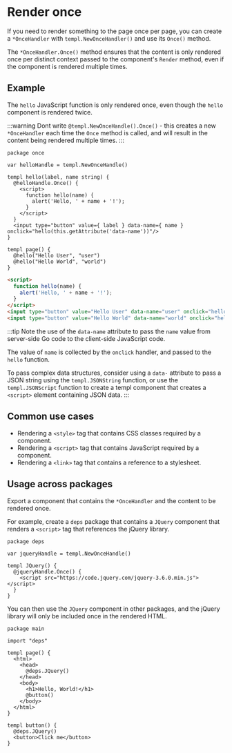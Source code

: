 # Render once

If you need to render something to the page once per page, you can create a `*OnceHandler` with `templ.NewOnceHandler()` and use its `Once()` method.

The `*OnceHandler.Once()` method ensures that the content is only rendered once per distinct context passed to the component's `Render` method, even if the component is rendered multiple times.

## Example

The `hello` JavaScript function is only rendered once, even though the `hello` component is rendered twice.

:::warning
Dont write `@templ.NewOnceHandle().Once()` - this creates a new `*OnceHandler` each time the `Once` method is called, and will result in the content being rendered multiple times.
:::

```templ title="component.templ"
package once

var helloHandle = templ.NewOnceHandle()

templ hello(label, name string) {
  @helloHandle.Once() {
    <script>
      function hello(name) {
        alert('Hello, ' + name + '!');
      }
    </script>
  }
  <input type="button" value={ label } data-name={ name } onclick="hello(this.getAttribute('data-name'))"/>
}

templ page() {
  @hello("Hello User", "user")
  @hello("Hello World", "world")
}
```

```html title="Output"
<script>
  function hello(name) {
    alert('Hello, ' + name + '!');
  }
</script>
<input type="button" value="Hello User" data-name="user" onclick="hello(this.getAttribute('data-name'))">
<input type="button" value="Hello World" data-name="world" onclick="hello(this.getAttribute('data-name'))">
```

:::tip
Note the use of the `data-name` attribute to pass the `name` value from server-side Go code to the client-side JavaScript code.

The value of `name` is collected by the `onclick` handler, and passed to the `hello` function.

To pass complex data structures, consider using a `data-` attribute to pass a JSON string using the `templ.JSONString` function, or use the `templ.JSONScript` function to create a templ component that creates a `<script>` element containing JSON data.
:::

## Common use cases

- Rendering a `<style>` tag that contains CSS classes required by a component.
- Rendering a `<script>` tag that contains JavaScript required by a component.
- Rendering a `<link>` tag that contains a reference to a stylesheet.

## Usage across packages

Export a component that contains the `*OnceHandler` and the content to be rendered once.

For example, create a `deps` package that contains a `JQuery` component that renders a `<script>` tag that references the jQuery library.

```templ title="deps/deps.templ"
package deps

var jqueryHandle = templ.NewOnceHandle()

templ JQuery() {
  @jqueryHandle.Once() {
    <script src="https://code.jquery.com/jquery-3.6.0.min.js"></script>
  }
}
```

You can then use the `JQuery` component in other packages, and the jQuery library will only be included once in the rendered HTML.

```templ title="main.templ"
package main

import "deps"

templ page() {
  <html>
    <head>
      @deps.JQuery()
    </head>
    <body>
      <h1>Hello, World!</h1>
      @button()
    </body>
  </html>
}

templ button() {
  @deps.JQuery()
  <button>Click me</button>
}
```
